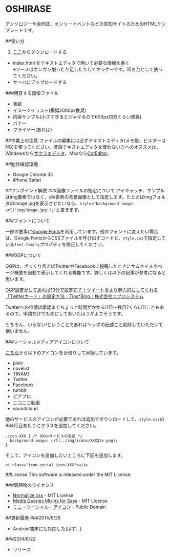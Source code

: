 OSHIRASE
========

アンソロジーや合同誌、オンリーイベントなどの告知サイトのためのHTMLテンプレートです。

##使い方
1. [ここ](https://github.com/monsier-oui/OSHIRASE/archive/master.zip)からダウンロードする
* index.html をテキストエディタで開いて必要な情報を書く  
※ソースはガンガン削ったり足したりしてオッケーです。叩き台として使ってください。
* サーバにアップロードする 

###用意する画像ファイル
* 表紙
* イメージイラスト(横幅2000px推奨)
* 内容サンプル(小さすぎるとジャギるので600px四方くらい推奨)
* バナー
* フライヤー(あれば)

##作業上の注意
ファイルの編集には必ずテキストエディタ(メモ帳、ビルダーはNG)を使ってください。普段テキストエディタを使わない方へのオススメは、Windowsなら[サクラエディタ](http://sakura-editor.sourceforge.net/)、Macなら[CotEditor](http://coteditor.github.io/)。

##動作確認環境
* Google Chrome 35
* iPhone Safari

##ワンポイント解説
###画像ファイルの指定について
アイキャッチ、サンプルはimg要素ではなく、div要素の背景画像として指定します。たとえばimgフォルダのimage.jpgを表示させたいなら、`style="background-image: url('img/image.jpg');"`と書きます。

###フォントについて

一部の要素に[Google Fonts](https://www.google.com/fonts)を利用しています。他のフォントに変えたい場合は、Google FontsからCSSファイルを呼び出すコードと、`style.css`で指定している`font-family`プロパティを修正してください。

###OGPについて

OGPは、ざっくり言えばTwitterやFacebookに投稿したときにサムネイルやページ概要を自動で表示してくれる機能です。詳しくは以下の記事が参考になると思います。

[OGP設定がしてあれば10分で設定完了！ツイートをより魅力的にしてくれる「Twitterカード」の設定方法｜Tips*Blog｜株式会社コプロシステム](http://www.coprosystem.co.jp/tipsblog/2014/05/01.html)

Twitterへの申請は承認までちょっと時間がかかる(1日〜数日?くらい?)こともあるので、申請だけでも先にしておいたほうがよさそうです。

もちろん、いらない!ということであればヘッダの記述ごと削除していただいて構いません。

###ソーシャルメディアアイコンについて

[こちら](http://wolfrosch.com/works/webdesign/socialicons)から以下のアイコンをお借りして同梱しています。

* pixiv
* novelist
* TINAMI
* Twitter
* Facebook
* tumblr
* ピアプロ
* ニコニコ動画
* soundcloud

他のサービスのアイコンが必要であれば追加でダウンロードして、`style.css`の984行目あたりにクラスを追加してください。

```
.icon-XXX { /* XXX=サービスの名前 */
  background-image: url(../img/icons/XXX@2x.png);
}
```

そして、アイコンを追加したいところに下記を追加します。

```
<i class="icon-social icon-XXX"></i>
```

##License
This software is released under the MIT License.

###同梱物のライセンス

* [Normalize.css](http://necolas.github.io/normalize.css/) - MIT License
* [Media Queries Mixins for Sass](http://paranoida.github.io/sass-mediaqueries/) - MIT License
* [ミニ・ソーシャル・アイコン](http://wolfrosch.com/works/webdesign/socialicons) - Public Domain

##更新履歴
###2014/6/26
* Android端末にも対応した(はず…)

###2014/6/22
* リリース